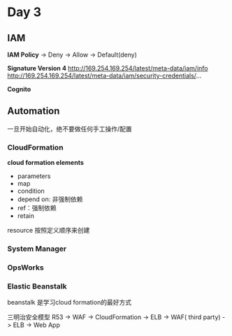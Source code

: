 # Day 3
## IAM
**IAM Policy**
-> Deny -> Allow -> Default(deny)

**Signature Version 4**
http://169.254.169.254/latest/meta-data/iam/info
http://169.254.169.254/latest/meta-data/iam/security-credentials/...

**Cognito**

## Automation
一旦开始自动化，绝不要做任何手工操作/配置

### CloudFormation
**cloud formation elements**
- parameters
- map
- condition
- depend on: 非强制依赖
- ref：强制依赖
- retain

resource 按照定义顺序来创建

### System Manager
### OpsWorks
### Elastic Beanstalk
beanstalk 是学习cloud formation的最好方式

三明治安全模型
R53 -> WAF -> CloudFormation -> ELB -> WAF( third party) -> ELB -> Web App


<!--stackedit_data:
eyJoaXN0b3J5IjpbMjcxMjc4MDE5LDg4ODI4OTE1LDIwMTk2Nj
MxODQsLTc2MDIxNDcxNCwtMTM1MTQxMzUyOSwtMTQwMjE1ODM4
MywxMDkyMjQ2Njc1LC0yODM5NjgxMTMsNjY1MjI5NDY3LDE3OD
E0NzY3NDQsLTcyMjc1OTE5Niw2ODY4MTc4MzYsNDQxOTQxNTYs
LTIxNDA1NjYyNzVdfQ==
-->